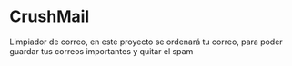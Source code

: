 # CrushMail
Limpiador de correo, en este proyecto se ordenará tu correo, para poder guardar tus correos importantes y quitar el spam
